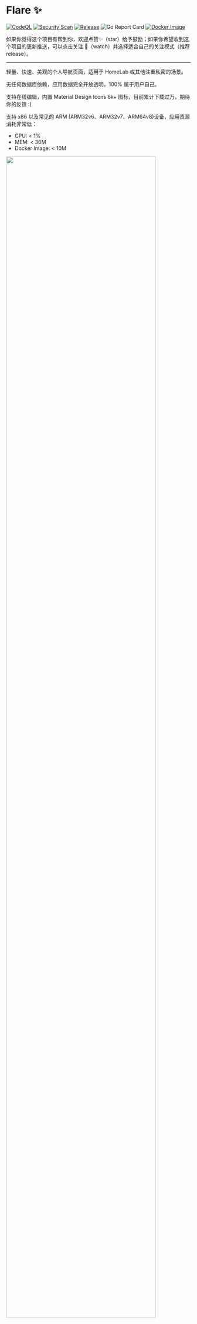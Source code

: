 # Flare ✨

[![CodeQL](https://github.com/soulteary/flare/actions/workflows/codeql-analysis.yml/badge.svg)](https://github.com/soulteary/flare/actions/workflows/codeql-analysis.yml) [![Security Scan](https://github.com/soulteary/flare/actions/workflows/scan.yml/badge.svg)](https://github.com/soulteary/flare/actions/workflows/scan.yml) [![Release](https://github.com/soulteary/flare/actions/workflows/release.yml/badge.svg)](https://github.com/soulteary/flare/actions/workflows/release.yml) ![Go Report Card](https://goreportcard.com/badge/github.com/soulteary/flare) [![Docker Image](https://img.shields.io/docker/pulls/soulteary/flare.svg)](https://hub.docker.com/r/soulteary/flare)


如果你觉得这个项目有帮到你，欢迎点赞✨（star）给予鼓励；如果你希望收到这个项目的更新推送，可以点击关注 👀（watch）并选择适合自己的关注模式（推荐 release）。

---

轻量、快速、美观的个人导航页面，适用于 HomeLab 或其他注重私密的场景。

无任何数据库依赖，应用数据完全开放透明，100% 属于用户自己。

支持在线编辑，内置 Material Design Icons 6k+ 图标，目前累计下载过万，期待你的反馈 :)

支持 x86 以及常见的 ARM (ARM32v6、ARM32v7、ARM64v8)设备，应用资源消耗非常低：

- CPU: < 1%
- MEM: < 30M
- Docker Image: < 10M

<img src="screenshots/docker-pulls.png" width="90%"/>
<img src="screenshots/docker-image-size.png" width="90%"/>

## 快速上手

快速上手 Flare，需要两步：**下载**包含示例的代码、**启动**程序访问浏览器。

### 下载包含示例的代码

你可以使用 `git clone` 或者选择使用 “Download ZIP” 的方式，下载包含了基础的配置示例（书签和应用）的代码：

```bash
git clone https://github.com/soulteary/docker-flare.git
cd docker-flare
```

`app/*yml` 目录中包含了你的书签和应用数据，你可以根据你的需求对其进行调整。如果目录中没有配置文件，应用将在首次运行的时候，进行自动创建。

### 启动程序访问浏览器

启动应用非常简单，如果你习惯使用 Docker，可以执行：

```bash
# 可以使用最新镜像
docker pull soulteary/flare
docker run --rm -it -p 5005:5005 -v `pwd`/app:/app soulteary/flare
# 也可以追求明确，使用固定版本
docker pull soulteary/flare:0.5.1
docker run --rm -it -p 5005:5005 -v `pwd`/app:/app soulteary/flare:0.5.1
```

如果你习惯使用 docker-compose，只需要执行：

```bash
docker-compose up -d
```

如果你是 Traefik 用户，可以参考 `docker-compose.traefik.yml` 配置文件来使用。

不论是哪一种方式，在命令执行完毕之后，默认情况下，我们访问浏览器的 `5005` 端口，就能看到下面的界面啦：

![Flare Web UI](./screenshots/ui.png)

### 程序使用向导

为了方便你的使用，我制作了一个简单的向导程序，在 flare 启动之后，你可以随时访问 `/guide`，获取 flare 基础界面功能的介绍。

![Flare Guide](./screenshots/flare-guide.png)


## 程序在线编辑页面

为了满足随时随地编辑的需求，程序新增了“在线编辑”的页面。

![Flare Editor](./screenshots/editor-beta.png)

工具页面地址：`/editor`

## 程序帮助页面

为了减少不必要的地址记忆负担，程序新增了一个“帮助页面”，默认展示所有的程序内的工具页面。

![Flare Help](./screenshots/flare-help.png)

工具页面地址：`/help`

## 程序性能

“快”作为 Flare 对主要优势而言，自然是需要“满分”来加持。

![Flare Lighthouse Scores](./screenshots/lighthouse.png)

如果你好奇这是如何实现的，可以阅读这篇文章：[《Flare 制作记录：应用前后端性能优化》](https://soulteary.com/2022/01/19/flare-production-record-application-frontend-and-backend-performance-optimization.html)。

## 进阶文档

- [自定义启动参数](./docs/advanced-startup.md)
- [关闭免登陆模式后，如何设置用户账号](./docs/application-account.md)
- [如何挑选和使用图标](./docs/material-design-icons.md)
- [如何和 Traefik 一起使用](https://github.com/soulteary/traefik-example)

## 相比较 Flame

- 服务资源消耗极低，可以跑在任何规格的机器上，甚至是一台搭载2015年S805芯片的ARM盒子。
- 程序页面性能非常好，渲染速度更快，支持同时渲染大量（数千）书签，而不必担心风扇起飞。
- 使用声明的配置来进行导航内容的管理，无需担心数据迁移问题。
- 简化了天气数据的获取方式，不再需要申请天气网站的 `API_KEY` ，避免了不必要的成本开销。
- 简化了 Flame 中的K8S、Docker 集成等不必要的功能。
- 内置了大量风格统一、高质量的矢量图标，减少选择困难症，确保界面长期“耐看”。
- 默认使用免登陆模式，避免 HomeLab、本地使用的用户有额外的登陆操作。

## 关于内置图标

程序内置了目前 [materialdesignicons.com](https://materialdesignicons.com/) 中所有的 Material Design Icons，你可以让你的每一个书签都拥有风格统一、高质量的矢量图标。

![](./screenshots/icon-cheat-sheets.png)

更多信息，可以参考 [如何挑选和使用图标](./docs/material-design-icons.md)。

## TODO

- [ ] 持续完善程序定制化功能
- [ ] 支持使用 API 进行内容管理
- [ ] 支持自定义主题配色

## Thanks

Inspired by https://github.com/pawelmalak/flame
